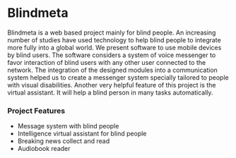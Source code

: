 # Blindmeta
Blindmeta is a web based project mainly for blind people. An increasing number of studies have used technology to help blind people to integrate more fully into a global world. We present software to use mobile devices by blind users. The software considers a system of voice messenger to favor interaction of blind users with any other user connected to the network. The integration of the designed modules into a communication system helped us to create a messenger system specially tailored to people with visual disabilities. Another very helpful feature of this project is the virtual assistant. It will help a blind person in many tasks automatically.

### Project Features<br />
* Message system with blind people<br />
* Intelligence virtual assistant for blind people<br />
* Breaking news collect and read<br />
* Audiobook reader<br />
